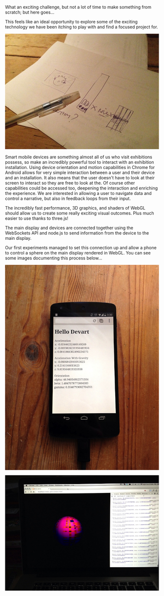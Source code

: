 What an exciting challenge, but not a lot of time to make something from scratch; but here goes...

This feels like an ideal opportunity to explore some of the exciting technology we have been itching to play with and find a focused project for.

![First Sketch](../project_images/IMG_1515_w.jpg?raw=true "First Sketch")

Smart mobile devices are something almost all of us who visit exhibitions possess, so make an incredibly powerful tool to interact with an exhibition installation. Using device orientation and motion capabilities in Chrome for Android allows for very simple interaction between a user and their device and an installation. It also means that the user doesn't have to look at their screen to interact so they are free to look at the. Of course other capabilities could be accessed too, deepening the interaction and enriching the experience. We are interested in allowing a user to navigate data and control a narrative, but also in feedback loops from their input.

The incredibly fast performance, 3D graphics, and shaders of WebGL should allow us to create some really exciting visual outcomes. Plus much easier to use thanks to three.js!

The main display and devices are connected together using the WebSockets API and node.js to send information from the device to the main display.

Our first experiments managed to set this connection up and allow a phone to control a sphere on the main display rendered in WebGL. You can see some images documenting this process below...


![Hello Devart](../project_images/IMG_1516_w.jpg?raw=true "Hello Devart")

![Orientation Sphere](../project_images/IMG_1517_w.jpg?raw=true "Orientation Sphere")
